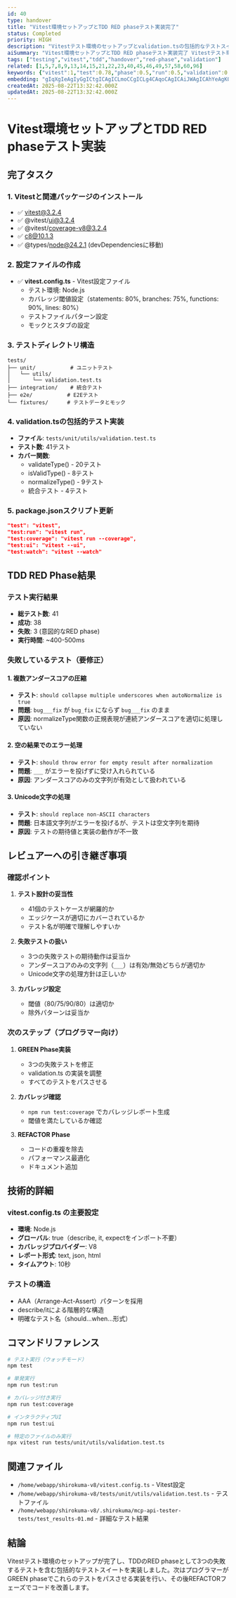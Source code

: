 ```yaml
---
id: 40
type: handover
title: "Vitest環境セットアップとTDD RED phaseテスト実装完了"
status: Completed
priority: HIGH
description: "Vitestテスト環境のセットアップとvalidation.tsの包括的なテストスイートを作成しました。TDDのRED phaseとして3つのテストが意図的に失敗している状態です。"
aiSummary: "Vitest環境セットアップとTDD RED phaseテスト実装完了 Vitestテスト環境のセットアップとvalidation.tsの包括的なテストスイートを作成しました。TDDのRED phaseとして3つのテストが意図的に失敗している状態です。 # Vitest環境セットアップとTDD RED phaseテスト実装\n\n## 完了タスク\n\n### 1. Vitestと関連パッケージのインスト"
tags: ["testing","vitest","tdd","handover","red-phase","validation"]
related: [1,5,7,8,9,13,14,15,21,22,23,40,45,46,49,57,58,60,96]
keywords: {"vitest":1,"test":0.78,"phase":0.5,"run":0.5,"validation":0.39}
embedding: "gIqXgIeAgIyGgICtgICAgICLmoCCgICLg4CAqoCAgICAiJWAgICAhYeAgKOAgICAgIKIgIGAgICJgICsgICAgICDgICGgICAhoCAloCAgICAi4OAiYCAhoKAgI+AgICAgJGPgIiAgIyAgICggICAgICRmYCJgICMgoCAroCAgIA="
createdAt: 2025-08-22T13:32:42.000Z
updatedAt: 2025-08-22T13:32:42.000Z
---
```


# Vitest環境セットアップとTDD RED phaseテスト実装

## 完了タスク

### 1. Vitestと関連パッケージのインストール
- ✅ vitest@3.2.4
- ✅ @vitest/ui@3.2.4
- ✅ @vitest/coverage-v8@3.2.4
- ✅ c8@10.1.3
- ✅ @types/node@24.2.1 (devDependenciesに移動)

### 2. 設定ファイルの作成
- ✅ **vitest.config.ts** - Vitest設定ファイル
  - テスト環境: Node.js
  - カバレッジ閾値設定（statements: 80%, branches: 75%, functions: 90%, lines: 80%）
  - テストファイルパターン設定
  - モックとスタブの設定

### 3. テストディレクトリ構造
```
tests/
├── unit/           # ユニットテスト
│   └── utils/
│       └── validation.test.ts
├── integration/    # 統合テスト
├── e2e/           # E2Eテスト
└── fixtures/      # テストデータとモック
```

### 4. validation.tsの包括的テスト実装
- **ファイル**: `tests/unit/utils/validation.test.ts`
- **テスト数**: 41テスト
- **カバー関数**:
  - validateType() - 20テスト
  - isValidType() - 8テスト
  - normalizeType() - 9テスト
  - 統合テスト - 4テスト

### 5. package.jsonスクリプト更新
```json
"test": "vitest",
"test:run": "vitest run",
"test:coverage": "vitest run --coverage",
"test:ui": "vitest --ui",
"test:watch": "vitest --watch"
```

## TDD RED Phase結果

### テスト実行結果
- **総テスト数**: 41
- **成功**: 38
- **失敗**: 3 (意図的なRED phase)
- **実行時間**: ~400-500ms

### 失敗しているテスト（要修正）

#### 1. 複数アンダースコアの圧縮
- **テスト**: `should collapse multiple underscores when autoNormalize is true`
- **問題**: `bug___fix` が `bug_fix` にならず `bug___fix` のまま
- **原因**: normalizeType関数の正規表現が連続アンダースコアを適切に処理していない

#### 2. 空の結果でのエラー処理
- **テスト**: `should throw error for empty result after normalization`
- **問題**: `___` がエラーを投げずに受け入れられている
- **原因**: アンダースコアのみの文字列が有効として扱われている

#### 3. Unicode文字の処理
- **テスト**: `should replace non-ASCII characters`
- **問題**: 日本語文字列がエラーを投げるが、テストは空文字列を期待
- **原因**: テストの期待値と実装の動作が不一致

## レビュアーへの引き継ぎ事項

### 確認ポイント

1. **テスト設計の妥当性**
   - 41個のテストケースが網羅的か
   - エッジケースが適切にカバーされているか
   - テスト名が明確で理解しやすいか

2. **失敗テストの扱い**
   - 3つの失敗テストの期待動作は妥当か
   - アンダースコアのみの文字列（`___`）は有効/無効どちらが適切か
   - Unicode文字の処理方針は正しいか

3. **カバレッジ設定**
   - 閾値（80/75/90/80）は適切か
   - 除外パターンは妥当か

### 次のステップ（プログラマー向け）

1. **GREEN Phase実装**
   - 3つの失敗テストを修正
   - validation.ts の実装を調整
   - すべてのテストをパスさせる

2. **カバレッジ確認**
   - `npm run test:coverage` でカバレッジレポート生成
   - 閾値を満たしているか確認

3. **REFACTOR Phase**
   - コードの重複を除去
   - パフォーマンス最適化
   - ドキュメント追加

## 技術的詳細

### vitest.config.ts の主要設定
- **環境**: Node.js
- **グローバル**: true（describe, it, expectをインポート不要）
- **カバレッジプロバイダー**: V8
- **レポート形式**: text, json, html
- **タイムアウト**: 10秒

### テストの構造
- AAA（Arrange-Act-Assert）パターンを採用
- describe/itによる階層的な構造
- 明確なテスト名（should...when...形式）

## コマンドリファレンス

```bash
# テスト実行（ウォッチモード）
npm test

# 単発実行
npm run test:run

# カバレッジ付き実行
npm run test:coverage

# インタラクティブUI
npm run test:ui

# 特定のファイルのみ実行
npx vitest run tests/unit/utils/validation.test.ts
```

## 関連ファイル
- `/home/webapp/shirokuma-v8/vitest.config.ts` - Vitest設定
- `/home/webapp/shirokuma-v8/tests/unit/utils/validation.test.ts` - テストファイル
- `/home/webapp/shirokuma-v8/.shirokuma/mcp-api-tester-tests/test_results-01.md` - 詳細なテスト結果

## 結論

Vitestテスト環境のセットアップが完了し、TDDのRED phaseとして3つの失敗するテストを含む包括的なテストスイートを実装しました。次はプログラマーがGREEN phaseでこれらのテストをパスさせる実装を行い、その後REFACTORフェーズでコードを改善します。
